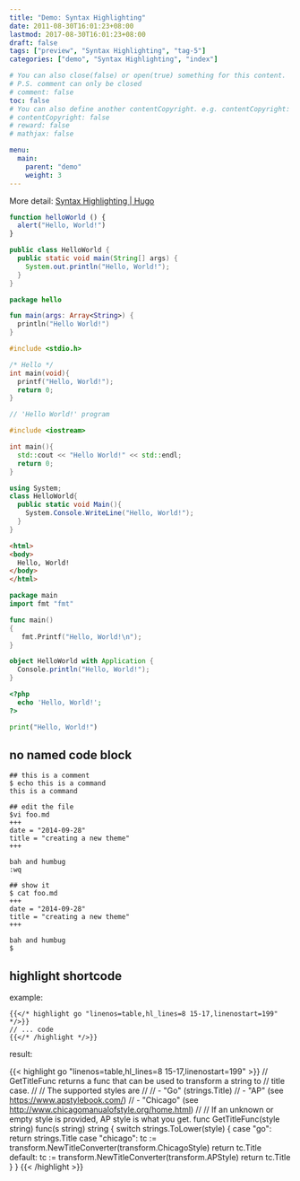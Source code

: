```yaml
---
title: "Demo: Syntax Highlighting"
date: 2011-08-30T16:01:23+08:00
lastmod: 2017-08-30T16:01:23+08:00
draft: false
tags: ["preview", "Syntax Highlighting", "tag-5"]
categories: ["demo", "Syntax Highlighting", "index"]

# You can also close(false) or open(true) something for this content.
# P.S. comment can only be closed
# comment: false
toc: false
# You can also define another contentCopyright. e.g. contentCopyright: "This is another copyright."
# contentCopyright: false
# reward: false
# mathjax: false

menu:
  main:
    parent: "demo"
    weight: 3
---
```


More detail: [Syntax Highlighting | Hugo](https://gohugo.io/content-management/syntax-highlighting/)

```js
function helloWorld () {
  alert("Hello, World!")
}
```

<!--more-->

```java
public class HelloWorld {
  public static void main(String[] args) {
    System.out.println("Hello, World!");
  }
}
```

```kotlin
package hello

fun main(args: Array<String>) {
  println("Hello World!")
}
```

```c
#include <stdio.h>

/* Hello */
int main(void){
  printf("Hello, World!");
  return 0;
}
```

```cpp
// 'Hello World!' program

#include <iostream>

int main(){
  std::cout << "Hello World!" << std::endl;
  return 0;
}
```

```cs
using System;
class HelloWorld{
  public static void Main(){
    System.Console.WriteLine("Hello, World!");
  }
}
```

```html
<html>
<body>
  Hello, World!
</body>
</html>
```

```go
package main
import fmt "fmt"

func main()
{
   fmt.Printf("Hello, World!\n");
}
```

```scala
object HelloWorld with Application {
  Console.println("Hello, World!");
}
```

```php
<?php
  echo 'Hello, World!';
?>
```

```python
print("Hello, World!")
```

## no named code block

```
## this is a comment
$ echo this is a command
this is a command

## edit the file
$vi foo.md
+++
date = "2014-09-28"
title = "creating a new theme"
+++

bah and humbug
:wq

## show it
$ cat foo.md
+++
date = "2014-09-28"
title = "creating a new theme"
+++

bah and humbug
$
```


## highlight shortcode

example:

```shortcode
{{</* highlight go "linenos=table,hl_lines=8 15-17,linenostart=199" */>}}
// ... code
{{</* /highlight */>}}
```

result:

{{< highlight go "linenos=table,hl_lines=8 15-17,linenostart=199" >}}
// GetTitleFunc returns a func that can be used to transform a string to
// title case.
//
// The supported styles are
//
// - "Go" (strings.Title)
// - "AP" (see https://www.apstylebook.com/)
// - "Chicago" (see http://www.chicagomanualofstyle.org/home.html)
//
// If an unknown or empty style is provided, AP style is what you get.
func GetTitleFunc(style string) func(s string) string {
  switch strings.ToLower(style) {
  case "go":
    return strings.Title
  case "chicago":
    tc := transform.NewTitleConverter(transform.ChicagoStyle)
    return tc.Title
  default:
    tc := transform.NewTitleConverter(transform.APStyle)
    return tc.Title
  }
}
{{< /highlight >}}
